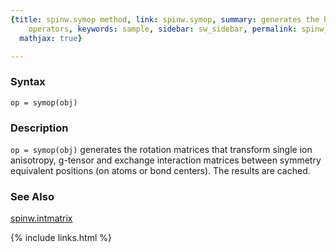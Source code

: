 ```yaml
---
{title: spinw.symop method, link: spinw.symop, summary: generates the bond symmetry
    operators, keywords: sample, sidebar: sw_sidebar, permalink: spinw_symop, folder: spinw,
  mathjax: true}

---
```

  
### Syntax
  
`op = symop(obj)`
  
### Description
  
`op = symop(obj)` generates the rotation matrices that transform single
ion anisotropy, g-tensor and exchange interaction matrices between
symmetry equivalent positions (on atoms or bond centers). The results are
cached.
  
### See Also
  
[spinw.intmatrix](spinw_intmatrix)
 

{% include links.html %}
